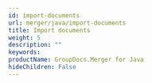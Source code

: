 ```yaml
---
id: import-documents
url: merger/java/import-documents
title: Import documents
weight: 5
description: ""
keywords: 
productName: GroupDocs.Merger for Java
hideChildren: False
---
```

